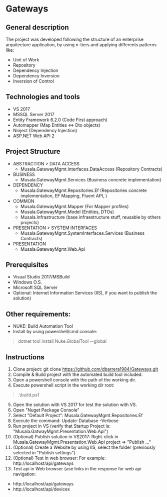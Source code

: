 # Gateways

General description
---
The project was developed following the structure of an enterprise arquitecture application, 
by using n-tiers and applying differents patterns like:
- Unit of Work
- Repository
- Dependency Injection
- Dependency Inversion
- Inversion of Control

Technologies and tools
---
- VS 2017
- MSSQL Server 2017
- Entity Framework 6.2.0 (Code First approach)
- Automapper (Map Entities <=> Dto objects)
- Ninject (Dependency Injection)
- ASP.NET Web API 2

Project Structure
---
- ABSTRACTION > DATA ACCESS
	- Musala.GatewayMgmt.Interfaces.DataAccess (Repository Contracts)
- BUSINESS
	- Musala.GatewayMgmt.Services (Business concrete implementation)
- DEPENDENCY
	- Musala.GatewayMgmt.Repositories.Ef (Repositories concrete implementation, EF Mapping, Fluent API,  )
- COMMON
	- Musala.GatewayMgmt.Mapper (For Mapper profiles)
	- Musala.GatewayMgmt.Model (Entities, DTOs)
	- Musala.Infrastructure (base infraestructure stuff, reusable by others projects)
- PRESENTATION > SYSTEM INTERFACES
	- Musala.GatewayMgmt.SystemInterfaces.Services (Business Contracts)
- PRESENTATION
	- Musala.GatewayMgmt.Web.Api

Prerequisites
---
- Visual Studio 2017/MSBuild
- Windows O.S.
- Microsoft SQL Server
- Optional: Internet Information Services (IIS), if you want to publish the solution)

Other requirements:
---
- NUKE: Build Automation Tool
- Install by using powershell/cmd console: 
> dotnet tool install Nuke.GlobalTool --global


Instructions
---
1. Clone project: 
	git clone https://github.com/dbarrera1984/Gateways.git
2. Compile & Build project with the automated build tool included.
3. Open a powershell console with the path of the working dir.
4. Execute powershell script in the working dir root: 
> .\build.ps1
5. Open the solution with VS 2017 for test the solution with VS.
6. Open "Nuget Package Console"
7. Select "Default Project": Musala.GatewayMgmt.Repositories.Ef
8. Execute the command: Update-Database -Verbose
9. Run project in VS (verify that Startup Project is: "Musala.GatwayMgmt.Presentation.Web.Api")
10. (Optional) Publish solution in VS2017: Right-click in Musala.GatewayMgmt.Presentation.Web.Api project => "Publish ..."
11. (Optional) Create a Website by using IIS, select the folder (previously selected in "Publish settings")
12. (Optional) Test in web browser: For example: http://localhost/api/gateways
13. Test api in Web browser (use links in the response for web api navigation:
- http://localhost/api/gateways
- http://localhost/api/devices